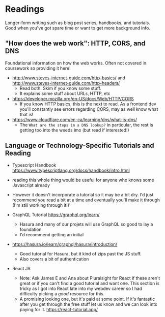 # Readings

Longer-form writing such as blog post series, handbooks, and tutorials. Good when you've got spare time or want to get more background info.


## "How does the web work": HTTP, CORS, and DNS

Foundational information on how the web works. Often not covered in coursework so providing it here!

-  http://www.steves-internet-guide.com/http-basics/ and http://www.steves-internet-guide.com/http-headers/
	-  Read both. Skim if you know some stuff.
	-  It explains some stuff about URLs, HTTP, etc 
-  https://developer.mozilla.org/en-US/docs/Web/HTTP/CORS
	-  If you know HTTP basics, this is the next to read. As a frontend dev you'll constantly see errors regarding CORS, may as well know what that is!
-  https://www.cloudflare.com/en-ca/learning/dns/what-is-dns/
	- The `What are the steps in a DNS lookup?` in particular, the rest is getting too into the weeds imo (but read if interested!)


## Language or Technology-Specific Tutorials and Reading

-  Typescript Handbook https://www.typescriptlang.org/docs/handbook/intro.html
  - reading this whole thing would be useful for anyone who knows some Javascript already
  - However it doesn't incorporate a tutorial so it may be a bit dry. I'd just recommend you read a bit at a time and eventually you'll make it through (I'm still working through it!)'
-  GraphQL Tutorial https://graphql.org/learn/
   -  Hasura and many of our projets will use GraphQL so good to lay a foundation
   -  I'd recommend getting an initial


- https://hasura.io/learn/graphql/hasura/introduction/
	- Good tutorial for Hasura, but it kind of zips past the JS stuff.
	- Also covers a bit of authentication
-  React JS
	- Note: Ask James E and Ana about Pluralsight for React if these aren't great or if you can't find a good tutorial and want one.
	  This section is tricky as I got into React late into my webdev career so I had difficulty picking a _good_ resource for this.
	- A promising looking one, but it's paid at some point. If it's fantastic after you get through the free stuff let us know and we can look into paying for it. https://react-tutorial.app/

